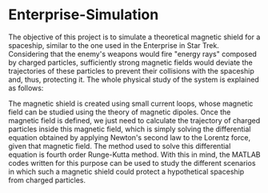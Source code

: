 # Enterprise-Simulation
The objective of this project is to simulate a theoretical magnetic shield for a spaceship, similar to the one used in the Enterprise in Star Trek. Considering that the enemy's weapons would fire "energy rays" composed by charged particles, sufficiently strong magnetic fields would deviate the trajectories of these particles to prevent their collisions with the spaceship and, thus, protecting it.
The whole physical study of the system is explained as follows:

The magnetic shield is created using small current loops, whose magnetic field can be studied using the theory of magnetic dipoles. Once the magnetic field is defined, we just need to calculate the trajectory of charged particles inside this magnetic field, which is simply solving the differential equation obtained by applying Newton's second law to the Lorentz force, given that magnetic field. The method used to solve this differential equation is fourth order Runge-Kutta method.
With this in mind, the MATLAB codes written for this purpose can be used to study the different scenarios in which such a magnetic shield could protect a hypothetical spaceship from charged particles.
